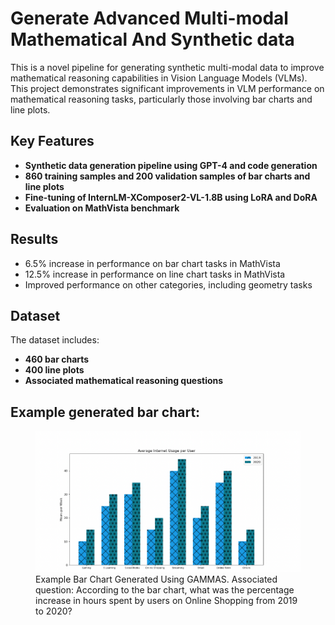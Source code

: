 # Generate Advanced Multi-modal Mathematical And Synthetic data

This is a novel pipeline for generating synthetic multi-modal data to improve mathematical reasoning capabilities in Vision Language Models (VLMs). This project demonstrates significant improvements in VLM performance on mathematical reasoning tasks, particularly those involving bar charts and line plots.

## Key Features

- **Synthetic data generation pipeline using GPT-4 and code generation**
- **860 training samples and 200 validation samples of bar charts and line plots**
- **Fine-tuning of InternLM-XComposer2-VL-1.8B using LoRA and DoRA**
- **Evaluation on MathVista benchmark**

## Results
  - 6.5% increase in performance on bar chart tasks in MathVista
  - 12.5% increase in performance on line chart tasks in MathVista
  - Improved performance on other categories, including geometry tasks

## Dataset

The dataset includes:

- **460 bar charts**
- **400 line plots**
- **Associated mathematical reasoning questions**

## Example generated bar chart:

<figure>
    <img src= images/bar_chart.png alt="Example generated bar chart">
    <figcaption>Example Bar Chart Generated Using GAMMAS. Associated question: According to the bar chart, what was the percentage increase in hours spent by users on Online Shopping from 2019 to 2020?</figcaption>
</figure>

